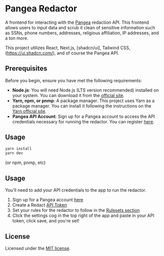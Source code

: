 
# Pangea Redactor

A frontend for interacting with the [Pangea](https://pangea.cloud/) redaction API. This frontend allows users to input data and scrub it clean of sensitive information such as SSNs, phone numbers, addresses, religious affiliation, IP addresses, and a ton more. 

This project utilizes React, Next.js, [shadcn/ui], Tailwind CSS, (https://ui.shadcn.com/), and of course the Pangea API. 

## Prerequisites

Before you begin, ensure you have met the following requirements:

- **Node.js**: You will need Node.js (LTS version recommended) installed on your system. You can download it from the [official site](https://nodejs.org/).
- **Yarn, npm, or pnmp**: A package manager. This project uses Yarn as a package manager. You can install it following the instructions on the [Yarn official site](https://yarnpkg.com/getting-started/install).
- **Pangea API Account**: Sign up for a Pangea account to access the API credentials necessary for running the redactor. You can register [here](https://pangea.cloud).


## Usage

 
```bash
yarn install
yarn dev
```
(or npm, pnmp, etc)
  

## Usage

You'll need to add your API credentials to the app to run the redactor. 

 1. Sign up for a Pangea account [here](https://pangea.cloud)
 2. Create a Redact [API Token](https://console.pangea.cloud/service/redact)
 3. Set your rules for the redactor to follow in the [Rulesets section](https://console.pangea.cloud/service/redact/rulesets)
 4. Click the settings cog in the top right of the app and paste in your API token, click save, and you're set!

  

## License
Licensed under the [MIT license](https://github.com/shadcn/ui/blob/main/LICENSE.md).